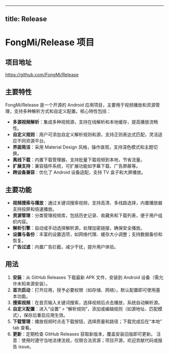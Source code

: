 
---
title: Release
---

# FongMi/Release 项目

## 项目地址
https://github.com/FongMi/Release

## 主要特性
FongMi/Release 是一个开源的 Android 应用项目，主要用于视频播放和资源管理，支持多种解析方式和自定义配置。核心特性包括：
- **多源视频解析**：集成多种视频源，支持在线解析和本地缓存，提高播放流畅性。
- **自定义规则**：用户可添加自定义解析规则和源，支持正则表达式匹配，灵活适应不同资源平台。
- **界面简洁**：采用 Material Design 风格，操作直观，支持深色模式和主题切换。
- **离线下载**：内置下载管理器，支持批量下载视频到本地，节省流量。
- **扩展支持**：兼容插件系统，可扩展功能如字幕下载、广告屏蔽等。
- **跨设备兼容**：优化了 Android 设备适配，支持 TV 盒子和大屏播放。

## 主要功能
- **视频搜索与播放**：通过关键词搜索视频，支持高清、多线路选择，内置播放器支持投屏和倍速播放。
- **资源管理**：分类管理视频库，包括历史记录、收藏夹和下载列表，便于用户组织内容。
- **解析引擎**：自动或手动选择解析源，处理加密链接，确保安全播放。
- **设置与备份**：丰富的设置选项，如网络代理、缓存大小调整；支持数据备份和恢复。
- **广告过滤**：内置广告拦截，减少干扰，提升用户体验。

## 用法
1. **安装**：从 GitHub Releases 下载最新 APK 文件，安装到 Android 设备（需允许未知来源安装）。
2. **首次启动**：打开应用，授予必要权限（如存储、网络）。默认配置即可使用基本功能。
3. **搜索视频**：在首页输入关键词搜索，选择视频后点击播放，系统自动解析源。
4. **自定义配置**：进入“设置” > “解析规则”，添加或编辑规则（如源地址、匹配模式），保存后重启应用生效。
5. **下载管理**：播放视频时点击下载按钮，选择质量和路径；下载完成后在“本地” tab 查看。
6. **更新**：定期检查 GitHub Releases 获取新版本，覆盖安装旧版即可更新。
注意：使用时遵守当地法律法规，仅限合法资源；项目开源，欢迎贡献代码或报告 issue。